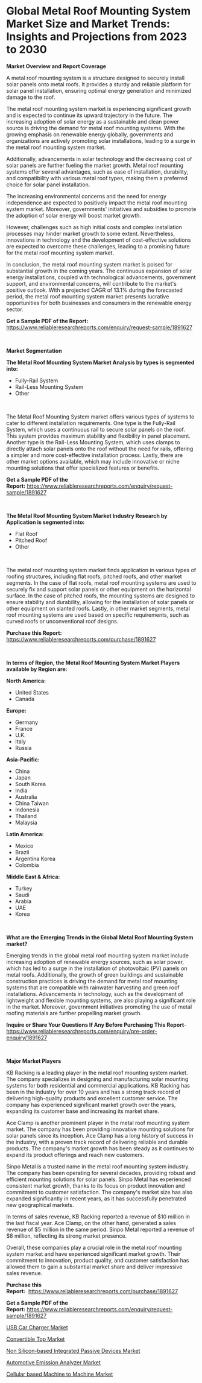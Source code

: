 <p><h1>Global Metal Roof Mounting System Market Size and Market Trends: Insights and Projections from 2023 to 2030</h1></p><p><strong>Market Overview and Report Coverage</strong></p>
<p><p>A metal roof mounting system is a structure designed to securely install solar panels onto metal roofs. It provides a sturdy and reliable platform for solar panel installation, ensuring optimal energy generation and minimized damage to the roof.</p><p>The metal roof mounting system market is experiencing significant growth and is expected to continue its upward trajectory in the future. The increasing adoption of solar energy as a sustainable and clean power source is driving the demand for metal roof mounting systems. With the growing emphasis on renewable energy globally, governments and organizations are actively promoting solar installations, leading to a surge in the metal roof mounting system market.</p><p>Additionally, advancements in solar technology and the decreasing cost of solar panels are further fueling the market growth. Metal roof mounting systems offer several advantages, such as ease of installation, durability, and compatibility with various metal roof types, making them a preferred choice for solar panel installation.</p><p>The increasing environmental concerns and the need for energy independence are expected to positively impact the metal roof mounting system market. Moreover, governments' initiatives and subsidies to promote the adoption of solar energy will boost market growth.</p><p>However, challenges such as high initial costs and complex installation processes may hinder market growth to some extent. Nevertheless, innovations in technology and the development of cost-effective solutions are expected to overcome these challenges, leading to a promising future for the metal roof mounting system market.</p><p>In conclusion, the metal roof mounting system market is poised for substantial growth in the coming years. The continuous expansion of solar energy installations, coupled with technological advancements, government support, and environmental concerns, will contribute to the market's positive outlook. With a projected CAGR of 13.1% during the forecasted period, the metal roof mounting system market presents lucrative opportunities for both businesses and consumers in the renewable energy sector.</p></p>
<p><strong>Get a Sample PDF of the Report:</strong> <a href="https://www.reliableresearchreports.com/enquiry/request-sample/1891627">https://www.reliableresearchreports.com/enquiry/request-sample/1891627</a></p>
<p>&nbsp;</p>
<p><strong>Market Segmentation</strong></p>
<p><strong>The Metal Roof Mounting System Market Analysis by types is segmented into:</strong></p>
<p><ul><li>Fully-Rail System</li><li>Rail-Less Mounting System</li><li>Other</li></ul></p>
<p>&nbsp;</p>
<p><p>The Metal Roof Mounting System market offers various types of systems to cater to different installation requirements. One type is the Fully-Rail System, which uses a continuous rail to secure solar panels on the roof. This system provides maximum stability and flexibility in panel placement. Another type is the Rail-Less Mounting System, which uses clamps to directly attach solar panels onto the roof without the need for rails, offering a simpler and more cost-effective installation process. Lastly, there are other market options available, which may include innovative or niche mounting solutions that offer specialized features or benefits.</p></p>
<p><strong>Get a Sample PDF of the Report:</strong>&nbsp;<a href="https://www.reliableresearchreports.com/enquiry/request-sample/1891627">https://www.reliableresearchreports.com/enquiry/request-sample/1891627</a></p>
<p>&nbsp;</p>
<p><strong>The Metal Roof Mounting System Market Industry Research by Application is segmented into:</strong></p>
<p><ul><li>Flat Roof</li><li>Pitched Roof</li><li>Other</li></ul></p>
<p>&nbsp;</p>
<p><p>The metal roof mounting system market finds application in various types of roofing structures, including flat roofs, pitched roofs, and other market segments. In the case of flat roofs, metal roof mounting systems are used to securely fix and support solar panels or other equipment on the horizontal surface. In the case of pitched roofs, the mounting systems are designed to ensure stability and durability, allowing for the installation of solar panels or other equipment on slanted roofs. Lastly, in other market segments, metal roof mounting systems are used based on specific requirements, such as curved roofs or unconventional roof designs.</p></p>
<p><strong>Purchase this Report:</strong>&nbsp; <a href="https://www.reliableresearchreports.com/purchase/1891627">https://www.reliableresearchreports.com/purchase/1891627</a></p>
<p>&nbsp;</p>
<p><strong>In terms of Region, the Metal Roof Mounting System Market Players available by Region are:</strong></p>
<p>
    <p> <strong> North America: </strong>
        <ul>
            <li>United States</li>
            <li>Canada</li>
        </ul>
        </p> 
    <p> <strong> Europe: </strong>
        <ul>
            <li>Germany</li>
            <li>France</li>
            <li>U.K.</li>
            <li>Italy</li>
            <li>Russia</li>
        </ul>
        </p> 
    <p> <strong> Asia-Pacific: </strong>
        <ul>
            <li>China</li>
            <li>Japan</li>
            <li>South Korea</li>
            <li>India</li>
            <li>Australia</li>
            <li>China Taiwan</li>
            <li>Indonesia</li>
            <li>Thailand</li>
            <li>Malaysia</li>
        </ul>
        </p> 
    <p> <strong> Latin America: </strong>
        <ul>
            <li>Mexico</li>
            <li>Brazil</li>
            <li>Argentina Korea</li>
            <li>Colombia</li>
        </ul>
        </p> 
    <p> <strong> Middle East & Africa: </strong>
        <ul>
            <li>Turkey</li>
            <li>Saudi</li>
            <li>Arabia</li>
            <li>UAE</li>
            <li>Korea</li>
        </ul>
    </p>
    </p>
<p>&nbsp;</p>
<p><strong>What are the Emerging Trends in the Global Metal Roof Mounting System market?</strong></p>
<p><p>Emerging trends in the global metal roof mounting system market include increasing adoption of renewable energy sources, such as solar power, which has led to a surge in the installation of photovoltaic (PV) panels on metal roofs. Additionally, the growth of green buildings and sustainable construction practices is driving the demand for metal roof mounting systems that are compatible with rainwater harvesting and green roof installations. Advancements in technology, such as the development of lightweight and flexible mounting systems, are also playing a significant role in the market. Moreover, government initiatives promoting the use of metal roofing materials are further propelling market growth.</p></p>
<p><strong>Inquire or Share Your Questions If Any Before Purchasing This Report</strong>- <a href="https://www.reliableresearchreports.com/enquiry/pre-order-enquiry/1891627">https://www.reliableresearchreports.com/enquiry/pre-order-enquiry/1891627</a></p>
<p>&nbsp;</p>
<p><strong>Major Market Players</strong></p>
<p><p>KB Racking is a leading player in the metal roof mounting system market. The company specializes in designing and manufacturing solar mounting systems for both residential and commercial applications. KB Racking has been in the industry for over 10 years and has a strong track record of delivering high-quality products and excellent customer service. The company has experienced significant market growth over the years, expanding its customer base and increasing its market share.</p><p>Ace Clamp is another prominent player in the metal roof mounting system market. The company has been providing innovative mounting solutions for solar panels since its inception. Ace Clamp has a long history of success in the industry, with a proven track record of delivering reliable and durable products. The company's market growth has been steady as it continues to expand its product offerings and reach new customers.</p><p>Sinpo Metal is a trusted name in the metal roof mounting system industry. The company has been operating for several decades, providing robust and efficient mounting solutions for solar panels. Sinpo Metal has experienced consistent market growth, thanks to its focus on product innovation and commitment to customer satisfaction. The company's market size has also expanded significantly in recent years, as it has successfully penetrated new geographical markets.</p><p>In terms of sales revenue, KB Racking reported a revenue of $10 million in the last fiscal year. Ace Clamp, on the other hand, generated a sales revenue of $5 million in the same period. Sinpo Metal reported a revenue of $8 million, reflecting its strong market presence.</p><p>Overall, these companies play a crucial role in the metal roof mounting system market and have experienced significant market growth. Their commitment to innovation, product quality, and customer satisfaction has allowed them to gain a substantial market share and deliver impressive sales revenue.</p></p>
<p><strong>Purchase this Report:</strong>&nbsp;&nbsp;<a href="https://www.reliableresearchreports.com/purchase/1891627">https://www.reliableresearchreports.com/purchase/1891627</a></p>
<p></p>
<p><strong>Get a Sample PDF of the Report:</strong>&nbsp;<a href="https://www.reliableresearchreports.com/enquiry/request-sample/1891627">https://www.reliableresearchreports.com/enquiry/request-sample/1891627</a></p>
<p><p><a href="https://medium.com/@cameronhuel/usb-car-charger-market-outlook-industry-overview-and-forecast-2023-to-2030-4bc5adb9cd1e">USB Car Charger Market</a></p><p><a href="https://medium.com/@sandyabbott2023/convertible-top-market-size-and-market-trends-complete-industry-overview-2023-to-2030-33ccf49bebb7">Convertible Top Market</a></p><p><a href="https://github.com/mahnoor2003/Market-Research-Report-List-1/blob/main/non-silicon-based-integrated-passive-devices-market.md">Non Silicon-based Integrated Passive Devices Market</a></p><p><a href="https://medium.com/@isaiasmarks/automotive-emission-analyzer-market-furnishes-information-on-market-share-market-trends-and-333f77fd0ec4">Automotive Emission Analyzer Market</a></p><p><a href="https://github.com/marloy8/Market-Research-Report-List-1/blob/main/cellular-based-machine-to-machine-market.md">Cellular based Machine to Machine Market</a></p></p>